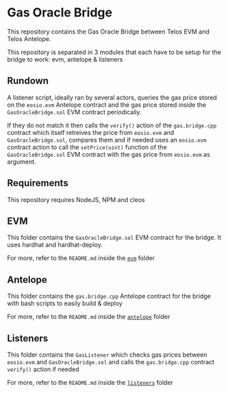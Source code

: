 # Gas Oracle Bridge

This repository contains the Gas Oracle Bridge between Telos EVM and Telos Antelope. 

This repository is separated in 3 modules that each have to be setup for the bridge to work: evm, antelope & listeners

## Rundown

A listener script, ideally ran by several actors, queries the gas price stored on the `eosio.evm` Antelope contract and the gas price stored inside the `GasOracleBridge.sol` EVM contract periodically. 

If they do not match it then calls the `verify()` action of the `gas.bridge.cpp` contract which itself retreives the price from `eosio.evm` and `GasOracleBridge.sol`, compares them and if needed uses an `eosio.evm` contract action to call the `setPrice(uint)` function of the `GasOracleBridge.sol` EVM contract with the gas price from `eosio.evm` as argument.

## Requirements

This repository requires NodeJS, NPM and cleos

## EVM

This folder contains the `GasOracleBridge.sol` EVM contract for the bridge. It uses hardhat and hardhat-deploy.

For more, refer to the `README.md` inside the [`evm`](https://github.com/telosnetwork/gas-oracle-bridge/tree/master/evm) folder

## Antelope

This folder contains the `gas.bridge.cpp` Antelope contract for the bridge with bash scripts to easily build & deploy 

For more, refer to the `README.md` inside the [`antelope`](https://github.com/telosnetwork/gas-oracle-bridge/tree/master/antelope) folder

## Listeners

This folder contains the `GasListener` which checks gas prices between `eosio.evm` and `GasOracleBridge.sol` and calls the `gas.bridge.cpp` contract  `verify()` action if needed

For more, refer to the `README.md` inside the [`listeners`](https://github.com/telosnetwork/gas-oracle-bridge/tree/master/listeners) folder
